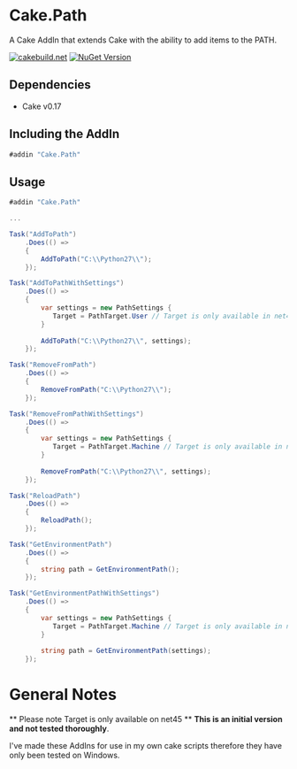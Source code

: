 # Cake.Path

A Cake AddIn that extends Cake with the ability to add items to the PATH.

[![cakebuild.net](https://img.shields.io/badge/WWW-cakebuild.net-blue.svg)](http://cakebuild.net/)
[![NuGet Version](http://img.shields.io/nuget/v/Cake.Path.svg?style=flat)](https://www.nuget.org/packages/Cake.Path/)


## Dependencies

* Cake v0.17

## Including the AddIn

```csharp
#addin "Cake.Path"
```

## Usage

```csharp
#addin "Cake.Path"

...

Task("AddToPath")
    .Does(() => 
    {
        AddToPath("C:\\Python27\\");
    });

Task("AddToPathWithSettings")
    .Does(() => 
    {
        var settings = new PathSettings {
           Target = PathTarget.User // Target is only available in net45
        }
        
        AddToPath("C:\\Python27\\", settings);
    });

Task("RemoveFromPath")
    .Does(() => 
    {
        RemoveFromPath("C:\\Python27\\");
    });

Task("RemoveFromPathWithSettings")
    .Does(() => 
    {
        var settings = new PathSettings {
           Target = PathTarget.Machine // Target is only available in net45
        }
        
        RemoveFromPath("C:\\Python27\\", settings);
    });

Task("ReloadPath")
    .Does(() => 
    {
        ReloadPath();
    });

Task("GetEnvironmentPath")
    .Does(() => 
    {
        string path = GetEnvironmentPath();
    });

Task("GetEnvironmentPathWithSettings")
    .Does(() => 
    {
        var settings = new PathSettings {
           Target = PathTarget.Machine // Target is only available in net45
        }
        
        string path = GetEnvironmentPath(settings);
    });

```

# General Notes
** Please note Target is only available on net45 **
**This is an initial version and not tested thoroughly**.

I've made these AddIns for use in my own cake scripts therefore they have only been tested on Windows.
